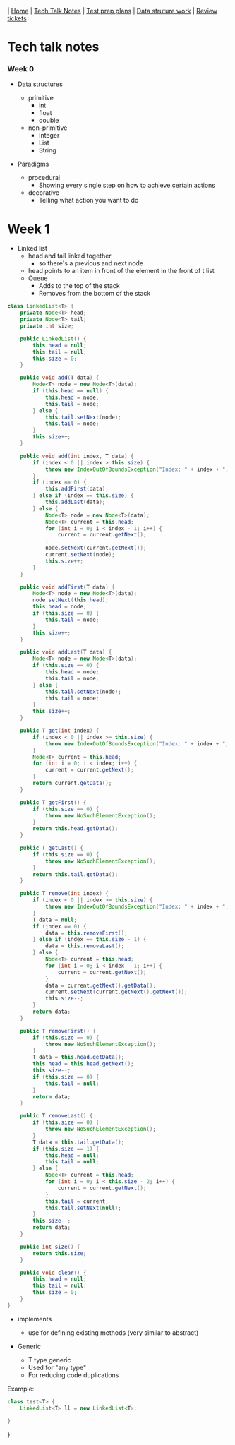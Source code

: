 | [Home](..) | [Tech Talk Notes](.) | [Test prep plans](../tpp) | [Data struture work](../dsw) | [Review tickets](../rtk)

# Tech talk notes
### Week 0
* Data structures
  * primitive 
    * int
    * float
    * double
  * non-primitive
    * Integer
    * List
    * String

* Paradigms
  * procedural
    * Showing every single step on how to achieve certain actions
  * decorative 
    * Telling what action you want to do

# Week 1
* Linked list
  * head and tail linked together
    * so there's a previous and next node
  * head points to an item in front of the element in the front of t list
  * Queue
    * Adds to the top of the stack
    * Removes from the bottom of the stack

```java
class LinkedList<T> {
    private Node<T> head;
    private Node<T> tail;
    private int size;

    public LinkedList() {
        this.head = null;
        this.tail = null;
        this.size = 0;
    }

    public void add(T data) {
        Node<T> node = new Node<T>(data);
        if (this.head == null) {
            this.head = node;
            this.tail = node;
        } else {
            this.tail.setNext(node);
            this.tail = node;
        }
        this.size++;
    }

    public void add(int index, T data) {
        if (index < 0 || index > this.size) {
            throw new IndexOutOfBoundsException("Index: " + index + ", Size: " + this.size);
        }
        if (index == 0) {
            this.addFirst(data);
        } else if (index == this.size) {
            this.addLast(data);
        } else {
            Node<T> node = new Node<T>(data);
            Node<T> current = this.head;
            for (int i = 0; i < index - 1; i++) {
                current = current.getNext();
            }
            node.setNext(current.getNext());
            current.setNext(node);
            this.size++;
        }
    }

    public void addFirst(T data) {
        Node<T> node = new Node<T>(data);
        node.setNext(this.head);
        this.head = node;
        if (this.size == 0) {
            this.tail = node;
        }
        this.size++;
    }

    public void addLast(T data) {
        Node<T> node = new Node<T>(data);
        if (this.size == 0) {
            this.head = node;
            this.tail = node;
        } else {
            this.tail.setNext(node);
            this.tail = node;
        }
        this.size++;
    }

    public T get(int index) {
        if (index < 0 || index >= this.size) {
            throw new IndexOutOfBoundsException("Index: " + index + ", Size: " + this.size);
        }
        Node<T> current = this.head;
        for (int i = 0; i < index; i++) {
            current = current.getNext();
        }
        return current.getData();
    }

    public T getFirst() {
        if (this.size == 0) {
            throw new NoSuchElementException();
        }
        return this.head.getData();
    }

    public T getLast() {
        if (this.size == 0) {
            throw new NoSuchElementException();
        }
        return this.tail.getData();
    }

    public T remove(int index) {
        if (index < 0 || index >= this.size) {
            throw new IndexOutOfBoundsException("Index: " + index + ", Size: " + this.size);
        }
        T data = null;
        if (index == 0) {
            data = this.removeFirst();
        } else if (index == this.size - 1) {
            data = this.removeLast();
        } else {
            Node<T> current = this.head;
            for (int i = 0; i < index - 1; i++) {
                current = current.getNext();
            }
            data = current.getNext().getData();
            current.setNext(current.getNext().getNext());
            this.size--;
        }
        return data;
    }

    public T removeFirst() {
        if (this.size == 0) {
            throw new NoSuchElementException();
        }
        T data = this.head.getData();
        this.head = this.head.getNext();
        this.size--;
        if (this.size == 0) {
            this.tail = null;
        }
        return data;
    }

    public T removeLast() {
        if (this.size == 0) {
            throw new NoSuchElementException();
        }
        T data = this.tail.getData();
        if (this.size == 1) {
            this.head = null;
            this.tail = null;
        } else {
            Node<T> current = this.head;
            for (int i = 0; i < this.size - 2; i++) {
                current = current.getNext();
            }
            this.tail = current;
            this.tail.setNext(null);
        }
        this.size--;
        return data;
    }

    public int size() {
        return this.size;
    }

    public void clear() {
        this.head = null;
        this.tail = null;
        this.size = 0;
    }
}
```

* implements
  * use for defining existing methods (very similar to abstract)

* Generic
  * <T> T type generic
  * Used for "any type"
  * For reducing code duplications

Example:
```java
class test<T> {
	LinkedList<T> ll = new LinkedList<T>;
	
}
```
}



